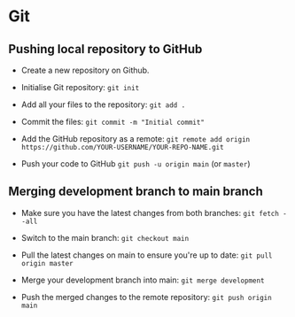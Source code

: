 # Git

## Pushing local repository to GitHub

- Create a new repository on Github.

- Initialise Git repository: ```git init```

- Add all your files to the repository: ```git add .```

- Commit the files: ```git commit -m "Initial commit"```

- Add the GitHub repository as a remote: ```git remote add origin https://github.com/YOUR-USERNAME/YOUR-REPO-NAME.git```

- Push your code to GitHub ```git push -u origin main``` (or ```master```)

## Merging development branch to main branch

- Make sure you have the latest changes from both branches: ```git fetch --all```

- Switch to the main branch: ```git checkout main```

- Pull the latest changes on main to ensure you're up to date: ```git pull origin master```

- Merge your development branch into main: ```git merge development```

- Push the merged changes to the remote repository: ```git push origin main```
